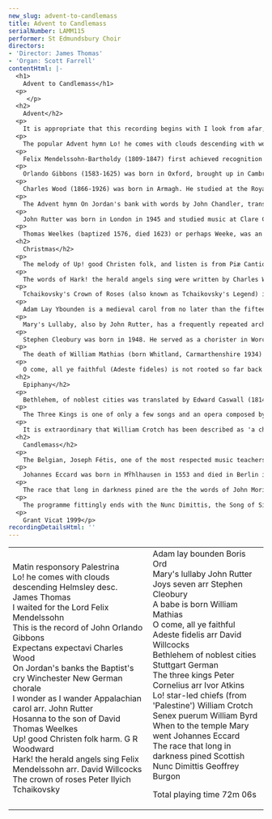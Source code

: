 ```yaml
---
new_slug: advent-to-candlemass
title: Advent to Candlemass
serialNumber: LAMM115
performer: St Edmundsbury Choir
directors:
- 'Director: James Thomas'
- 'Organ: Scott Farrell'
contentHtml: |-
  <h1>
    Advent to Candlemass</h1>
  <p>
     </p>
  <h2>
    Advent</h2>
  <p>
    It is appropriate that this recording begins with I look from afar, the text translated from the early medieval Latin of the First Responsory of Advent Sunday in the Office of Matins, and the music adapted from a Magnificat by Giovanni Pierluigi da Palestrina. Palestrina is the earliest of the musicians represented on this disc, his birth date reckoned to be 17th December 1525, which falls in Advent. He died (conveniently for our purposes) on 2nd February 1594, the feast of Candlemass (the Presentation of Christ in the Temple). His entire career was that of a religious musician, beginning as a choirboy in Rome. He held many posts as maestro di cappella and was for a time a member of the Sistine Chapel, despite being married. In 1891 Verdi wrote 'I am particularly glad for the performance of the music of Palestrina. He is the true King of sacred music and the Eternal Father of Italian music', but it is Debussy, writing only two years later, who sums up Palestrina's art exactly; '...They sang a Palestrina mass, for unaccompanied voices. It was marvelously beautiful; this music, although written in a severe style, gives the effect of complete whiteness, and emotion is not represented (as it has been in more recent times) by cries, but by melodic arabesques which create their effect through contour and through interweaving, which produces something which strikes one as unique - harmony is made of melodies!'</p>
  <p>
    The popular Advent hymn Lo! he comes with clouds descending with words by Charles Wesley (Senior) is sung to the tune Helmsley, a melody noted by Thomas Olivers (1725-1799) and included in Charles Wesley's Select Hymns of 1765. Olivers also composed the words to another impressive hymn 'The God of Abraham praise' , setting it to the tune Leoni, a Hebrew melody which he noted from the singing of Meyer Lyon in the London Great Synagogue in Aldgate.</p>
  <p>
    Felix Mendelssohn-Bartholdy (1809-1847) first achieved recognition as a composer when he conducted his First Symphony at the London Philharmonic Concert on 25th May 1829. Having suffered the sneers of Berlin audiences, he so appreciated his first English reception that he returned to these islands nine times during his regrettably short life. At the end of July 1839 the Chairman of the Leipzig Town Council Committee, Dr Raymond Härtel, approached Mendelssohn for two compositions for the Gutenberg Festival of June 1840. The two compositions were the Festgesang for male chorus and orchestra (No.2 of which was adapted to fit the words 'Hark! the herald angels sing') and the Lobegesang Op. 52, a symphony-cantata for chorus, soloists and orchestra. The Lobegesang (Hymn of Praise) is in fact Mendelssohn's Second Symphony and is in ten parts, No.5 being for soprano duet and chorus and entitled I waited for the Lord. The work was first performed at St. Thomas's Church, Leipzig (where J.S.Bach was organist from 1723-1750) on 25th June 1840 and in Birmingham on 23rd September 1840, with Mendelssohn conducting at both performances. I waited for the Lord, based on verses 1, 4 and 5 of Psalm 40, gives the impression of being canonic and is in a style reminiscent of some of the Songs without Words.</p>
  <p>
    Orlando Gibbons (1583-1625) was born in Oxford, brought up in Cambridge and died suddenly in Canterbury whilst on a visit to welcome the bride of Charles I. From 1596 to 1598 he was a chorister of King's College, Cambridge and from 1605 to 1625 he was organist to The Chapel Royal. In 1606 he was granted the Cambridge degree of Mus.B., receiving a D.Mus. from Oxford in 1622. The following year he also held the post of organist at Westminster Abbey. A musician of enviable calibre! The principle source of This is the record of John is the full score in the library of Christ Church, Oxford, where the text is headed; 'This anthem was made for Dr Laud presedent of Saint John's. [Oxford] for St. John Baptists day'. The manuscript begins with Benjamin Rogers's statement 'this Scorebooke was done formerly by that rare musitian, Mr Orlando Gibbons'. It is a verse anthem scored for alto, five viols, and a five-part choir, the altos being divided.</p>
  <p>
    Charles Wood (1866-1926) was born in Armagh. He studied at the Royal College of Music from 1883 to 1887 with Stanford and Bridge, winning the Morley Scholarship for composition and, on the death of Stanford in 1924, was elected Professor of Music at Cambridge University. Although best known for his harmonizations and arrangements of well-known carols including 'This Joyful Eastertide' and 'Ding Dong! merrily on high', he is highly regarded for his other religious music, much of which was written late in his career. Expectans Expectavi is a distillation of Psalm 40 'I waited patiently for the Lord' with words by Charles Hamilton Sorley, a close friend of Wood. It was one of three anthems published in 1919 and is likely to be a direct response to the tragic events of the Great War.</p>
  <p>
    The Advent hymn On Jordan's bank with words by John Chandler, translated from the Latin of Charles Coffin (1676-1749) is sung to the tune Winchester New, the music adapted from a chorale in Musicalisches Hand-Buch of Hamburg, dated 1690.</p>
  <p>
    John Rutter was born in London in 1945 and studied music at Clare College, Cambridge, where he was Director of Music from 1975 to 1979. He has a particular interest in composing for young people and amateurs and has achieved this aim on a grand scale, being known for his music in most congregations, through many recordings, radio broadcasts, his work with the Cambridge Singers and through his involvement both as contributor and co-editor in the ubiquitous Carols for Choirs series. The melody of I wonder as I wander was based on a fragment of a carol heard by John Niles in the Courthouse Square, Murphy, Cherokee County, North Carolina, and written out in 1933. Rutter has followed the melodic line closely and has set it in the key of A minor in sympathy with the inherent harmony of the tune, unexpectedly changing to D major in the final four bars.</p>
  <p>
    Thomas Weelkes (baptized 1576, died 1623) or perhaps Weeke, was an outstanding madrigalist and major contributor to English church music. By 1597 his first volume of madrigals had already been published, and the following year he was appointed organist of Winchester College at a salary of 13s.4d. (67 pence!) per quarter, with board and lodging. Some time in 1602 he joined the choir of Chichester Cathedral as organist and choirmaster. He was now paid £25 2s.4d. per annum with board and lodging. On 13th July 1602 he was awarded a B.Mus. degree from New College, Oxford, but by 1609 his behaviour was showing signs of deterioration beginning with a charge of unauthorised absence throughout the bishopÕs visitation, a charge in 1613 for being drunk in public, and finally a dismissal from his post at the cathedral in 1617 on the grounds that he was 'noted and famed for a common drunckard and notorious swearer and blasphemer'. It is therefore all the more reason for the listener to be grateful for the publication of the six-part (SSATBB) anthem Hosanna to the Son of David, a masterpiece of particular brilliance and power. There is little doubt that it would have been written whilst he was at Chichester Cathedral.</p>
  <h2>
    Christmas</h2>
  <p>
    The melody of Up! good Christen folk, and listen is from Piæ Cantiones (1582) but the words and harmony are both from the pen of G.R. Woodward (1848-1934). Woodward was a close friend of Charles Wood and the two collaborated on several projects. Woodward for example wrote the words for 'This Joyful Eastertide' and edited three volumes; Songs of Syon, the Cowley Carol Book and An Italian Carol Book, to all of which Charles Wood supplied harmonizations and settings. 'Up! good Christen folk, and listen' is taken from the Cowley Carol Book and is in four-part harmony of a type characteristic of the first half of the eighteenth century.</p>
  <p>
    The words of Hark! the herald angels sing were written by Charles Wesley in 1743, G Whitefield in 1753, and M. Madan in 1760, amongst others!</p>
  <p>
    Tchaikovsky's Crown of Roses (also known as Tchaikovsky's Legend) is taken from his Chansons pour la jeunesse, published in Moscow in 1883. Plechtchéev wrote the words, which were translated into German by Hans Schmidt and from which Geoffrey Dearmer wrote the English words used here. The melody is that used by Anton Arensky in his Variations on a Theme by Tchaikovsky.</p>
  <p>
    Adam Lay Ybounden is a medieval carol from no later than the fifteenth century, appearing in the Sloane Manuscript. It has been set to music by several notable musicians including Peter Warlock, Benjamin Britten and Boris Ord, who gave us this version. Boris (really Bernhard) Ord was born in Bristol in 1897. In 1920 he became the organ scholar of Corpus Christi College, Cambridge and by 1923 had founded the Cambridge University Madrigal Society. His outstanding and far-reaching contribution was as Director of Music of KingÕs College, Cambridge (1929 to 1957) which became internationally famous because of regular Christmas Eve broadcasts, foreign tours and recordings. When Sir David Willcocks took over in 1957, he inherited a choir of the highest reputation.</p>
  <p>
    Mary's Lullaby, also by John Rutter, has a frequently repeated arched theme, more suggestive of swaying than of rocking and is set in the key of G flat major. It was published in 1979.</p>
  <p>
    Stephen Cleobury was born in 1948. He served as a chorister in Worcester Cathedral, went on to win a scholarship to KingÕs School, Worcester, subsequently winning a place at St. John's College, Cambridge (1967 to 1971). From 1971 to 1974 he was organist of St. MatthewÕs Church, Northampton and following this became the sub-organist of Westminster Abbey until 1978. He was Master of Music at Westminster Cathedral from 1979 to 1982 and since then has been the Organist and Director of Music at KingÕs College, Cambridge. He arranged the English traditional carol Joys Seven, which appears in the fifteenth century Sloane Manuscript, in 1984.</p>
  <p>
    The death of William Mathias (born Whitland, Carmarthenshire 1934) in 1992, shocking as it was, is perhaps even now too recent to have effected its full impact. He composed a considerable quantity of music in all fields including music for plays, films and television and has been especially celebrated for his choral and organ music. His style can be both lyrical and angular, is always highly rhythmic and his orchestration superb, using percussion most imaginatively. Above all he is a vivid and direct composer, highly refreshing at a time when so much music had become unintelligible to the layman. A babe is born Op.55, was commissioned by the Cardiff Polyphonic Choir in association with the Welsh Arts Council in 1971. The words are fifteenth century and Mathias has headed the score Giocoso, alla danza, using syncopation and parallel fourths from the first bar. It therefore displays the chief characteristics for which Mathias is famous.</p>
  <p>
    O come, all ye faithful (Adeste fideles) is not rooted so far back in history as one might think. The Latin words are eighteenth century and were translated by Frederick Oakeley (1802-1880) and others. The melody is equally 'recent' and was probably written by John Francis Wade (1711-1786). Indeed, it is quite likely that Wade wrote the Latin words.</p>
  <h2>
    Epiphany</h2>
  <p>
    Bethlehem, of noblest cities was translated by Edward Caswall (1814-1878) from the Latin of Aurelius Prudentius Clemens (348-c405 AD), the greatest of the Christian Latin poets. The music (Stuttgart) is adapted from a melody in C.F. Witt's Harmonia Sacra Gotha, dated 1715.</p>
  <p>
    The Three Kings is one of only a few songs and an opera composed by Peter Cornelius (1824-1874) which have stood the test of time. Cornelius came from a German theatrical family in Mainz and at first he was trained to follow their example, taking violin lessons in addition. By 1843 his father had died and it was decided that he should concentrate on music. In 1852 he met Liszt who recognised CorneliusÕs talents and welcomed him into the Weimar circle. He also befriended Brahms and Wagner, becoming Wagner's private répétiteur in 1865. It seems that his determination not to be influenced by any particular school caused him to be eclipsed by those who were. Originally 'Die Könige' was a Weinachtslied (Christmas Song) with a non-choral accompaniment using the chorale 'Wie schön leuchtet der Morgenstern' (How brightly shines the Morning Star) composed no later than 1599 and probably by Johann Nicolai. The familiar choral arrangement was made by Sir Ivor Atkins (1869-1953).</p>
  <p>
    It is extraordinary that William Crotch has been described as 'a child prodigy without parallel in the history of music' as his name carries little weight alongside comparable prodigies such as Mozart or Saint-Saëns. It is recorded that shortly after his second birthday he had taught himself to play God save the King including a bass accompaniment. He also showed remarkable artistic talents at an early age, later becoming a friend of John Constable. He was born in Norwich in 1775, and died whilst visiting his son, the Rev. W.R. Crotch, in Taunton in 1847. In the Norwich and Norfolk Record Office there are 1200 of his paintings and drawings, together with his plays and writings on all kinds of subjects including astronomy, gunnery, physics and pyrotechnics. The two pieces which have remained popular in cathedral music are Lo! star-led chiefs, taken from his oratorio Palestine, and the other a glee or 'motet' called 'Methinks I hear the full celestial choir'. Palestine was first performed in London on 21st April 1812.</p>
  <h2>
    Candlemass</h2>
  <p>
    The Belgian, Joseph Fétis, one of the most respected music teachers and critics in Europe in the first half of the nineteenth century made the following observation in his Biographie Universelle des Musiciens of 1867; '...that he (Byrd) is the inferior of no Italian or Belgian master of his time... One might say without exaggeration that Byrd was the Palestrina or Orlandus Lassus of his time'. Byrd was a convinced Catholic even though born during the Reformation period. He was a pupil of Thomas Tallis and in spite of his religious sympathies was granted a licence by Queen Elizabeth giving him and Tallis virtually exclusive rights to print and publish music. In 1563 he was appointed organist of Lincoln Cathedral, having been born in this city (it is believed) twenty years before, and then shared the duties of organist at The Chapel Royal with Tallis from 1572 until his death in 1623. He was equally at home writing music to either Latin or English words and had a particular skill for word-painting. This is evident at the very beginning of the motet Senex Puerum, the dotted rhythm suggesting the staggering gait of Simeon fitting perfectly with the words 'Senex puerum portabat' (The old man was carrying the child..). The rhythm becomes more solid and the key changes from minor to major showing the childÕs dominance over the old man. There is a short duet with closer harmony suggesting the intimacy of the birth of Christ and the writing is far more decorated and intense with the repetition of the word 'adoravit' (she adored). This piece is taken from Gradualia ad Cantiones Sacræ Liber Primus, 1605, which contains twenty four-part motets including the celebrated 'Ave Verum'.</p>
  <p>
    Johannes Eccard was born in MŸhlhausen in 1553 and died in Berlin in 1611. He studied in Munich with Orlandus Lassus and wrote a large number of sacred and secular works, developed from the Lutheran chorales. When to the Temple Mary went, published in 1598 for the feast of Candlemass, was written when Eccard was vice Kappellmeister at Königsberg. It is a motet for six voices and consists of two verses, each beginning with the dominant chord and reaching a powerful climax in the tonic major key. The first verse ends with Simeon's recognition of Christ as the Light of the World and the second depicting our reward in heaven should we follow Simeon's example. It is a piece of great simplicity yet also of luminosity and powerful beauty.</p>
  <p>
    The race that long in darkness pined are the the words of John Morison (1750-1798) which he based on Isaiah IX, 2-7. The tune is Dundee as adapted by Christopher Tye (c. 1497-1573) in his ÒActs of the ApostlesÓ and found in the Scottish Psalter of 1615.</p>
  <p>
    The programme fittingly ends with the Nunc Dimittis, the Song of Simeon, as set to music in 1979 by the English composer Geoffrey Burgon (born 1941, Hambledon, Hampshire). Burgon, originally a trumpeter, is now better known for his music in the televised version of Evelyn Waugh's Brideshead Revisited, and for the use of this 'Nunc Dimittis' in Tinker, Tailor, Soldier, Spy adapted from John le Carre's novel. He has written many works including a Requiem and a Trumpet Concerto.</p>
  <p>
    Grant Vicat 1999</p>
recordingDetailsHtml: ''
---
```


<table class="tracktable">
  <tbody>
    <tr>
      <td class="column1">
        <span class="trackname">Matin responsory </span><span class="composer">Palestrina</span><br>
        <span class="trackname"> Lo! he comes with clouds descending </span> <span class="composer">Helmsley desc. James Thomas</span><br>
        <span class="trackname"> I waited for the Lord </span><span class="composer">Felix Mendelssohn</span><br>
        <span class="trackname"> This is the record of John </span> <span class="composer">Orlando Gibbons</span><br>
        <span class="trackname"> Expectans expectavi</span><span class="composer"> Charles Wood</span><br>
        <span class="trackname"> On Jordan's banks the Baptist's cry Winchester New </span> <span class="composer">German chorale</span><br>
        <span class="trackname"> I wonder as I wander </span> <span class="composer">Appalachian carol arr. John Rutter</span><br>
        <span class="trackname"> Hosanna to the son of David </span> <span class="composer">Thomas Weelkes</span><br>
        <span class="trackname"> Up! good Christen folk </span> <span class="composer">harm. G R Woodward </span><br>
        <span class="trackname"> Hark! the herald angels sing </span> <span class="composer">Felix Mendelssohn arr. David Willcocks</span><br>
        <span class="trackname"> The crown of roses </span> <span class="composer">Peter Ilyich Tchaikovsky<br>
        </span>
      </td>
      <td class="column2">
        <span class="trackname">Adam lay bounden </span> <span class="composer">Boris Ord</span><br>
        <span class="trackname"> Mary's lullaby </span> <span class="composer">John Rutter</span><br>
        <span class="trackname">Joys seven </span> <span class="composer">arr Stephen Cleobury</span><br>
        <span class="trackname"> A babe is born </span> <span class="composer">William Mathias</span><br>
        <span class="trackname"> O come, all ye faithful Adeste fidelis </span> <span class="composer">arr David Willcocks</span><br>
        <span class="trackname"> Bethlehem of noblest cities Stuttgart </span> <span class="composer">German</span><br>
        <span class="trackname"> The three kings </span> <span class="composer">Peter Cornelius arr Ivor Atkins</span><br>
        <span class="trackname"> Lo! star-led chiefs (from 'Palestine') </span> <span class="composer">William Crotch</span><br>
        <span class="trackname"> Senex puerum </span> <span class="composer">William Byrd<br>
        </span><span class="trackname">When to the temple Mary went </span> <span class="composer">Johannes Eccard<br>
        </span><span class="trackname">The race that long in darkness pined </span> <span class="composer">Scottish</span><br>
        <span class="trackname"> Nunc Dimittis </span> <span class="composer">Geoffrey Burgon</span>
        <p>
          <span id="playingtime">Total playing time 72m 06s</span></p>
      </td>
    </tr>
  </tbody>
</table>
